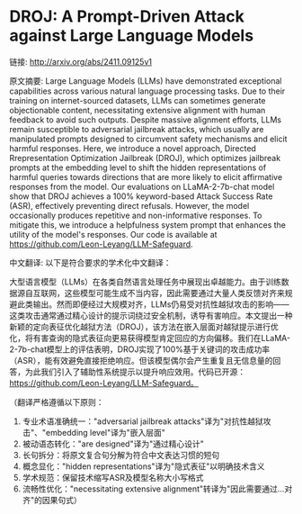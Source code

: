 # DROJ: A Prompt-Driven Attack against Large Language Models

链接: http://arxiv.org/abs/2411.09125v1

原文摘要:
Large Language Models (LLMs) have demonstrated exceptional capabilities
across various natural language processing tasks. Due to their training on
internet-sourced datasets, LLMs can sometimes generate objectionable content,
necessitating extensive alignment with human feedback to avoid such outputs.
Despite massive alignment efforts, LLMs remain susceptible to adversarial
jailbreak attacks, which usually are manipulated prompts designed to circumvent
safety mechanisms and elicit harmful responses. Here, we introduce a novel
approach, Directed Rrepresentation Optimization Jailbreak (DROJ), which
optimizes jailbreak prompts at the embedding level to shift the hidden
representations of harmful queries towards directions that are more likely to
elicit affirmative responses from the model. Our evaluations on LLaMA-2-7b-chat
model show that DROJ achieves a 100\% keyword-based Attack Success Rate (ASR),
effectively preventing direct refusals. However, the model occasionally
produces repetitive and non-informative responses. To mitigate this, we
introduce a helpfulness system prompt that enhances the utility of the model's
responses. Our code is available at
https://github.com/Leon-Leyang/LLM-Safeguard.

中文翻译:
以下是符合要求的学术化中文翻译：

大型语言模型（LLMs）在各类自然语言处理任务中展现出卓越能力。由于训练数据源自互联网，这些模型可能生成不当内容，因此需要通过大量人类反馈对齐来规避此类输出。然而即便经过大规模对齐，LLMs仍易受对抗性越狱攻击的影响——这类攻击通常通过精心设计的提示词绕过安全机制，诱导有害响应。本文提出一种新颖的定向表征优化越狱方法（DROJ），该方法在嵌入层面对越狱提示进行优化，将有害查询的隐式表征向更易获得模型肯定回应的方向偏移。我们在LLaMA-2-7b-chat模型上的评估表明，DROJ实现了100%基于关键词的攻击成功率（ASR），能有效避免直接拒绝响应。但该模型偶尔会产生重复且无信息量的回答，为此我们引入了辅助性系统提示以提升响应效用。代码已开源：https://github.com/Leon-Leyang/LLM-Safeguard。

（翻译严格遵循以下原则：
1. 专业术语准确统一："adversarial jailbreak attacks"译为"对抗性越狱攻击"、"embedding level"译为"嵌入层面"
2. 被动语态转化："are designed"译为"通过精心设计"
3. 长句拆分：将原文复合句分解为符合中文表达习惯的短句
4. 概念显化："hidden representations"译为"隐式表征"以明确技术含义
5. 学术规范：保留技术缩写ASR及模型名称大小写格式
6. 流畅性优化："necessitating extensive alignment"转译为"因此需要通过...对齐"的因果句式）
